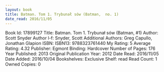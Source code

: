 ```yaml
---
layout: book
title: Batman. Tom 1. Trybunał sów (Batman,  no. 1)
date_read: 2016/11/05
---
```


Book Id: 17899127
Title: Batman. Tom 1. Trybunał sów (Batman, #1)
Author: Scott Snyder
Author l-f: Snyder, Scott
Additional Authors: Greg Capullo, Jonathan Glapion
ISBN: 
ISBN13: 9788323761440
My Rating: 5
Average Rating: 4.32
Publisher: Egmont
Binding: Hardcover
Number of Pages: 176
Year Published: 2013
Original Publication Year: 2012
Date Read: 2016/11/05
Date Added: 2016/10/04
Bookshelves: 
Exclusive Shelf: read
Read Count: 1
Owned Copies: 0

